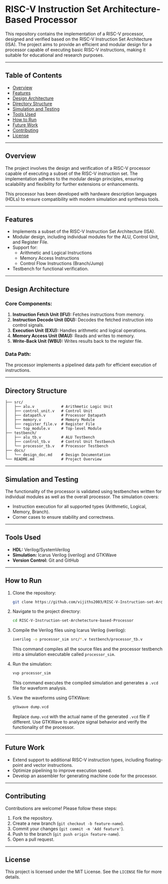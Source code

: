 # RISC-V Instruction Set Architecture-Based Processor

This repository contains the implementation of a RISC-V processor, designed and verified based on the RISC-V Instruction Set Architecture (ISA). The project aims to provide an efficient and modular design for a processor capable of executing basic RISC-V instructions, making it suitable for educational and research purposes.

---

## Table of Contents

- [Overview](#overview)
- [Features](#features)
- [Design Architecture](#design-architecture)
- [Directory Structure](#directory-structure)
- [Simulation and Testing](#simulation-and-testing)
- [Tools Used](#tools-used)
- [How to Run](#how-to-run)
- [Future Work](#future-work)
- [Contributing](#contributing)
- [License](#license)

---

## Overview

The project involves the design and verification of a RISC-V processor capable of executing a subset of the RISC-V instruction set. The implementation adheres to the modular design principles, ensuring scalability and flexibility for further extensions or enhancements.

This processor has been developed with hardware description languages (HDLs) to ensure compatibility with modern simulation and synthesis tools.

---

## Features

- Implements a subset of the RISC-V Instruction Set Architecture (ISA).
- Modular design, including individual modules for the ALU, Control Unit, and Register File.
- Support for:
  - Arithmetic and Logical Instructions
  - Memory Access Instructions
  - Control Flow Instructions (Branch/Jump)
- Testbench for functional verification.

---

## Design Architecture

### Core Components:
1. **Instruction Fetch Unit (IFU):** Fetches instructions from memory.
2. **Instruction Decode Unit (IDU):** Decodes the fetched instruction into control signals.
3. **Execution Unit (EXU):** Handles arithmetic and logical operations.
4. **Memory Access Unit (MAU):** Reads and writes to memory.
5. **Write-Back Unit (WBU):** Writes results back to the register file.

### Data Path:
The processor implements a pipelined data path for efficient execution of instructions.

---

## Directory Structure

```
├── src/
│   ├── alu.v            # Arithmetic Logic Unit
│   ├── control_unit.v   # Control Unit
│   ├── datapath.v       # Processor Datapath
│   ├── memory.v         # Memory Module
│   ├── register_file.v  # Register File
│   └── top_module.v     # Top-level Module
├── testbench/
│   ├── alu_tb.v         # ALU Testbench
│   ├── control_tb.v     # Control Unit Testbench
│   └── processor_tb.v   # Processor Testbench
├── docs/
│   └── design_doc.md    # Design Documentation
└── README.md            # Project Overview
```

---

## Simulation and Testing

The functionality of the processor is validated using testbenches written for individual modules as well as the overall processor. The simulation covers:

- Instruction execution for all supported types (Arithmetic, Logical, Memory, Branch).
- Corner cases to ensure stability and correctness.

---

## Tools Used

- **HDL:** Verilog/SystemVerilog
- **Simulation:** Icarus Verilog (iverilog) and GTKWave
- **Version Control:** Git and GitHub

---

## How to Run

1. Clone the repository:
   ```bash
   git clone https://github.com/vijiths2003/RISC-V-Instruction-set-Archetecture-based-Processor.git
   ```
2. Navigate to the project directory:
   ```bash
   cd RISC-V-Instruction-set-Archetecture-based-Processor
   ```
3. Compile the Verilog files using Icarus Verilog (iverilog):
   ```bash
   iverilog -o processor_sim src/*.v testbench/processor_tb.v
   ```
   This command compiles all the source files and the processor testbench into a simulation executable called `processor_sim`.

4. Run the simulation:
   ```bash
   vvp processor_sim
   ```
   This command executes the compiled simulation and generates a `.vcd` file for waveform analysis.

5. View the waveforms using GTKWave:
   ```bash
   gtkwave dump.vcd
   ```
   Replace `dump.vcd` with the actual name of the generated `.vcd` file if different. Use GTKWave to analyze signal behavior and verify the functionality of the processor.

---

## Future Work

- Extend support to additional RISC-V instruction types, including floating-point and vector instructions.
- Optimize pipelining to improve execution speed.
- Develop an assembler for generating machine code for the processor.

---

## Contributing

Contributions are welcome! Please follow these steps:

1. Fork the repository.
2. Create a new branch (`git checkout -b feature-name`).
3. Commit your changes (`git commit -m 'Add feature'`).
4. Push to the branch (`git push origin feature-name`).
5. Open a pull request.

---

## License

This project is licensed under the MIT License. See the `LICENSE` file for more details.
